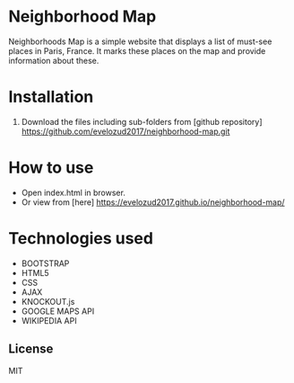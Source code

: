 # Neighborhood Map
Neighborhoods Map is a simple website that displays a list of must-see places in Paris, France. It marks these places on the map and provide information about these.

# Installation
1. Download the files including sub-folders from [github repository] https://github.com/evelozud2017/neighborhood-map.git

# How to use
- Open index.html in browser.
- Or view from [here] https://evelozud2017.github.io/neighborhood-map/


# Technologies used
- BOOTSTRAP
- HTML5
- CSS
- AJAX
- KNOCKOUT.js
- GOOGLE MAPS API
- WIKIPEDIA API

License
----

MIT
